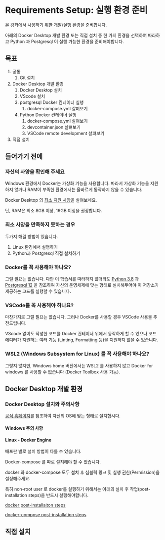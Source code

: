 # Requirements Setup: 실행 환경 준비

본 강좌에서 사용하기 위한 개발/실행 환경을 준비합니다.

아래의 Docker Desktop 개발 환경 또는 직접 설치 중 한 가지 환경을 선택하여 따라하고 Python 과 Postgresql 이 실행 가능한 환경을 준비해야합니다.

## 목표
1. 공통
    1. Git 설치
1. Docker Desktop 개발 환경
    1. Docker Desktop 설치
    1. VScode 설치    
    1. postgresql Docker 컨테이너 실행
        1. docker-compose.yml 살펴보기    
    1. Python Docker 컨테이너 실행
        1. docker-compose.yml 살펴보기
        1. devcontainer.json 살펴보기
        1. VSCode remote development 살펴보기            
1. 직접 설치

## 들어가기 전에
### 자신의 사양을 확인해 주세요
Windows 환경에서 Docker는 가상화 기능을 사용합니다. 따라서 가상화 기능을 지원하지 않거나 RAM이 부족한 환경에서는 올바르게 동작하지 않을 수 있습니다.

Docker Desktop 의 [최소 지원 사양](https://docs.docker.com/docker-for-windows/install-windows-home/#system-requirements)을 살펴보세요.

단, RAM은 최소 8GB 이상, 16GB 이상을 권장합니다.

### 최소 사양을 만족하지 못하는 경우

두가지 해결 방법이 있습니다.

1. Linux 환경에서 실행하기
1. Python과 Postgresql 직접 설치하기

### Docker를 꼭 사용해야 하나요?
그럴 필요는 없습니다. 다만 이 학습서를 따라하지 않더라도 [Python 3.8](https://www.python.org/downloads/) 과 [Postgresql 12](https://www.postgresql.org/download/) 을 참조하여 자신의 운영체제에 맞는 형태로 설치해두어야 이 저장소가 제공하는 코드를 실행할 수 있습니다.

### VSCode를 꼭 사용해야 하나요?
마찬가지로 그럴 필요는 없습니다. 그러나 Docker를 사용할 경우 VSCode 사용을 추천드립니다.

VScode 없이도 작성한 코드를 Docker 컨테이너 위에서 동작하게 할 수 있으나 코드 에디터가 지원하는 여러 기능 (Linting, Formatting 등)을 지원하지 않을 수 있습니다.

### WSL2 (Windows Subsystem for Linux) 를 꼭 사용해야 하나요?
그렇지 않지만, Windows home 버전에서는 WSL2 를 사용하지 않고 Docker for windows 를 사용할 수 없습니다 (Docker Toolbox 사용 가능). 

## Docker Desktop 개발 환경

### Docker Desktop 설치와 주의사항

[공식 홈페이지](https://docs.docker.com/desktop/)를 참조하여 자신의 OS에 맞는 형태로 설치합시다.

#### Windows 주의 사항

#### Linux - Docker Engine

배포판 별로 설치 방법이 다를 수 있습니다.

Docker-compose 를 따로 설치해야 할 수 있습니다.

docker 와 docker-compose 모두 설치 후 심볼릭 링크 및 실행 권한(Permission)을 설정해주세요.

특히 non-root user 로 docker를 실행하기 위해서는 아래의 설치 후 작업(post-installation steps)을 반드시 실행해야합니다.

[docker post-installaiton steps](https://docs.docker.com/engine/install/linux-postinstall/)

[docker-compose post-installation steps](https://docs.docker.com/compose/install/#install-compose-on-linux-systems)

## 직접 설치
